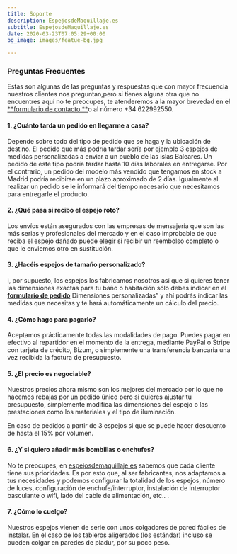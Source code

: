 ```yaml
---
title: Soporte
description: EspejosdeMaquillaje.es
subtitle: EspejosdeMaquillaje.es
date: 2020-03-23T07:05:29+00:00
bg_image: images/featue-bg.jpg

---
```

### Preguntas Frecuentes

Estas son algunas de las preguntas y respuestas que con mayor frecuencia nuestros clientes nos preguntan,pero si tienes alguna otra que no encuentres aquí no te preocupes, te atenderemos a la mayor brevedad en el [**formulario de contacto **](https://espejosdemaquillaje.es/contact/ "Contacto")o al número +34 622992550.

#### 1. ¿Cuánto tarda un pedido en llegarme a casa?

Depende sobre todo del tipo de pedido que se haga y la ubicación de destino. El pedido qué más podría tardar sería por ejemplo 3 espejos de medidas personalizadas a enviar a un pueblo de las islas Baleares. Un pedido de este tipo podría tardar hasta 10 días laborales en entregarse. Por el contrario, un pedido del modelo más vendido que tengamos en stock a Madrid podría recibirse en un plazo aproximado de 2 días. Igualmente al realizar un pedido se le informará del tiempo necesario que necesitamos para entregarle el producto.

#### 2. ¿Qué pasa si recibo el espejo roto?

Los envíos están asegurados con las empresas de mensajería que son las más serias y profesionales del mercado y en el caso improbable de que reciba el espejo dañado puede elegir si recibir un reembolso completo o que le enviemos otro en sustitución.

#### 3. ¿Hacéis espejos de tamaño personalizado?

i, por supuesto, los espejos los fabricamos nosotros así que si quieres tener las dimensiones exactas para tu baño o habitación sólo debes indicar en el [**formulario de pedido**](https://espejosdemaquillaje.es/contact/ "Pedido") Dimensiones personalizadas” y ahí podrás indicar las medidas que necesitas y te hará automáticamente un cálculo del precio.

#### 4. ¿Cómo hago para pagarlo?

Aceptamos prácticamente todas las modalidades de pago. Puedes pagar en efectivo al repartidor en el momento de la entrega, mediante PayPal o Stripe con tarjeta de crédito, Bizum, o simplemente una transferencia bancaria una vez recibida la factura de presupuesto.

#### 5. ¿El precio es negociable?

Nuestros precios ahora mismo son los mejores del mercado por lo que no hacemos rebajas por un pedido único pero si quieres ajustar tu presupuesto, simplemente modifica las dimensiones del espejo o las prestaciones como los materiales y el tipo de iluminación.

En caso de pedidos a partir de 3 espejos si que se puede hacer descuento de hasta el 15% por volumen.

#### 6. ¿Y si quiero añadir más bombillas o enchufes?

No te preocupes, en [espejosdemaquillaje.es](http://espejosdemaquillaje.es/) sabemos que cada cliente tiene sus prioridades. Es por esto que, al ser fabricantes, nos adaptamos a tus necesidades y podemos configurar la totalidad de los espejos, número de luces, configuración de enchufe/interruptor, instalación de interruptor basculante o wifi, lado del cable de alimentación, etc.. .

#### 7. ¿Cómo lo cuelgo?

Nuestros espejos vienen de serie con unos colgadores de pared fáciles de instalar. En el caso de los tableros aligerados (los estándar) incluso se pueden colgar en paredes de pladur, por su poco peso.
